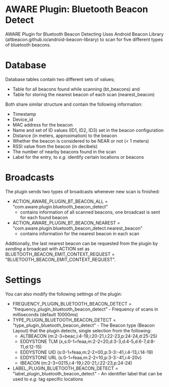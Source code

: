 # AWARE Plugin: Bluetooth Beacon Detect
AWARE Plugin for Bluetooth Beacon Detecting
Uses Android Beacon Library (altbeacon.github.io/android-beacon-library) to scan for five different types of bluetooth beacons.

# Database
Database tables contain two different sets of values; 
* Table for all beacons found while scanning (bt_beacons) and 
* Table for storing the nearest beacon of each scan (nearest_beacon)

Both share similar structure and contain the following information:
* Timestamp
* Device_id
* MAC address for the beacon
* Name and set of ID values (ID1, ID2, ID3) set in the beacon configuration
* Distance (in meters, approximation) to the beacon
* Whether the beacon is considered to be NEAR or not (< 1 meters)
* RSSI value from the beacon (in decibels)
* The number of nearby beacons found in the scan
* Label for the entry, to *e.g.* identify certain locations or beacons

# Broadcasts
The plugin sends two types of broadcasts whenever new scan is finished:
* ACTION_AWARE_PLUGIN_BT_BEACON_ALL = "com.aware.plugin.bluetooth_beacon_detect" 
  - contains information of all scanned beacons, one broadcast is sent for each found beacon
* ACTION_AWARE_PLUGIN_BT_BEACON_NEAREST = "com.aware.plugin.bluetooth_beacon_detect.nearest_beacon" 
  - contains information for the nearest beacon in each scan

Additionally, the last nearest beacon can be requested from the plugin by *sending* a broadcast with ACTION set as BLUETOOTH_BEACON_EMIT_CONTEXT_REQUEST = "BLUETOOTH_BEACON_EMIT_CONTEXT_REQUEST".

# Settings
You can also modify the following settings of the plugin:
* FREQUENCY_PLUGIN_BLUETOOTH_BEACON_DETECT = "frequency_plugin_bluetooth_beacon_detect" - Frequency of scans in milliseconds (default 10000ms)
* TYPE_PLUGIN_BLUETOOTH_BEACON_DETECT = "type_plugin_bluetooth_beacon_detect" - The Beacon type (Beacon Layout) that the plugin detects, single selection from the following:
  - ALTBEACON (m:2-3=beac,i:4-19,i:20-21,i:22-23,p:24-24,d:25-25)
  - EDDYSTONE TLM (x,s:0-1=feaa,m:2-2=20,d:3-3,d:4-5,d:6-7,d:8-11,d:12-15)
  - EDDYSTONE UID (s:0-1=feaa,m:2-2=00,p:3-3:-41,i:4-13,i:14-19)
  - EDDYSTONE URL (s:0-1=feaa,m:2-2=10,p:3-3:-41,i:4-20v)
  - IBEACON	(m:2-3=0215,i:4-19,i:20-21,i:22-23,p:24-24)
* LABEL_PLUGIN_BLUETOOTH_BEACON_DETECT = "label_plugin_bluetooth_beacon_detect" - An identifier label that can be used to *e.g.* tag specific locations  